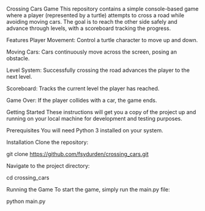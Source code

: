 Crossing Cars Game
This repository contains a simple console-based game where a player (represented by a turtle) attempts to cross a road while avoiding moving cars. The goal is to reach the other side safely and advance through levels, with a scoreboard tracking the progress.

Features
Player Movement: Control a turtle character to move up and down.

Moving Cars: Cars continuously move across the screen, posing an obstacle.

Level System: Successfully crossing the road advances the player to the next level.

Scoreboard: Tracks the current level the player has reached.

Game Over: If the player collides with a car, the game ends.

Getting Started
These instructions will get you a copy of the project up and running on your local machine for development and testing purposes.

Prerequisites
You will need Python 3 installed on your system.

Installation
Clone the repository:

git clone https://github.com/fsydurden/crossing_cars.git

Navigate to the project directory:

cd crossing_cars

Running the Game
To start the game, simply run the main.py file:

python main.py
